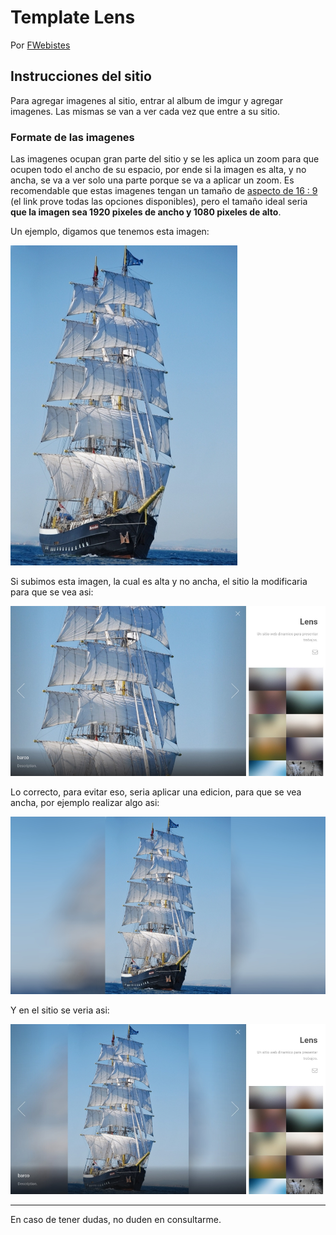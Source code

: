 # Template Lens

Por [FWebistes](productions.github.io)

## Instrucciones del sitio

Para agregar imagenes al sitio, entrar al album de imgur y agregar imagenes. Las mismas se van a ver cada vez que entre a su sitio.

### Formate de las imagenes

Las imagenes ocupan gran parte del sitio y se les aplica un zoom para que ocupen todo el ancho de su espacio, por ende si la imagen es alta, y no ancha, se va a ver solo una parte porque se va a aplicar un zoom. Es recomendable que estas imagenes tengan un tamaño de [aspecto de 16 : 9](https://pacoup.com/2011/06/12/list-of-true-169-resolutions/) (el link prove todas las opciones disponibles), pero el tamaño ideal seria **que la imagen sea 1920 pixeles de ancho y 1080 pixeles de alto**.

Un ejemplo, digamos que tenemos esta imagen:

![ejemplo](./readmeFiles/ejemplo.jpg)

Si subimos esta imagen, la cual es alta y no ancha, el sitio la modificaria para que se vea asi:

![alta](./readmeFiles/alta.jpg)

Lo correcto, para evitar eso, seria aplicar una edicion, para que se vea ancha, por ejemplo realizar algo asi:

![barco](./readmeFiles/barco.jpg)

Y en el sitio se veria asi:

![formateada](./readmeFiles/formateada.jpg)

---

En caso de tener dudas, no duden en consultarme.